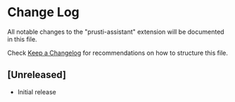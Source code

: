 # Change Log

All notable changes to the "prusti-assistant" extension will be documented in this file.

Check [Keep a Changelog](http://keepachangelog.com/) for recommendations on how to structure this file.

## [Unreleased]

- Initial release